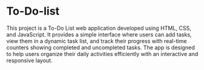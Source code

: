 # To-Do-list

This project is a To-Do List web application developed using HTML, CSS, and JavaScript. It provides a simple interface where users can add tasks, view them in a dynamic task list, and track their progress with real-time counters showing completed and uncompleted tasks. The app is designed to help users organize their daily activities efficiently with an interactive and responsive layout.
